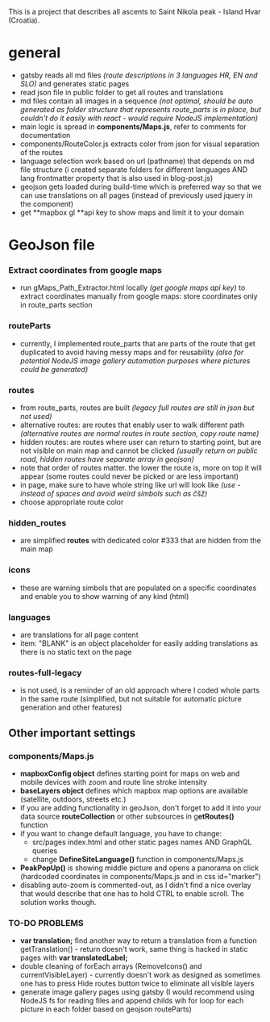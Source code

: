 This is a project that describes all ascents to Saint Nikola peak - Island Hvar (Croatia).

# general
- gatsby reads all md files *(route descriptions in 3 languages HR, EN and SLO)* and generates static pages
- read json file in public folder to get all routes and translations
- md files contain all images in a sequence *(not optimal, should be auto generated as folder structure that represents route_parts is in place, but couldn't do it easily with react - would require NodeJS implementation)*
- main logic is spread in **components/Maps.js**, refer to comments for documentation
- components/RouteColor.js extracts color from json for visual separation of the routes
- language selection work based on url (pathname) that depends on md file structure (i created separate folders for different languages AND lang frontmatter property that is also used in blog-post.js)
- geojson gets loaded during build-time which is preferred way so that we can use translations on all pages (instead of previously used jquery in the component)
- get **mapbox gl **api key to show maps and limit it to your domain

# GeoJson file
### Extract coordinates from google maps
- run gMaps_Path_Extractor.html locally *(get google maps api key)* to extract coordinates manually from google maps: store coordinates only in route_parts section

### routeParts
- currently, I implemented route_parts that are parts of the route that get duplicated to avoid having messy maps and for reusability *(also for potential NodeJS image gallery automation purposes where pictures could be generated)*

### routes
- from route_parts, routes are built *(legacy full routes are still in json but not used)*
- alternative routes: are routes that enably user to walk different path *(alternative routes are normal routes in route section, copy route name)*
- hidden routes: are routes where user can return to starting point, but are not visible on main map and cannot be clicked *(usually return on public road, hidden routes have separate array in geojson)*
- note that order of routes matter. the lower the route is, more on top it will appear (some routes could never be picked or are less important)
- in page, make sure to have whole string like url will look like *(use - instead of spaces and avoid weird simbols such as čšž)*
- choose appropriate route color

### hidden_routes
- are simplified **routes** with dedicated color #333 that are hidden from the main map

### icons
- these are warning simbols that are populated on a specific coordinates and enable you to show warning of any kind (html)

### languages
- are translations for all page content
- item: "BLANK" is an object placeholder for easily adding translations as there is no static text on the page

### routes-full-legacy
- is not used, is a reminder of an old approach where I coded whole parts in the same route (simplified, but not suitable for automatic picture generation and other features)

## Other important settings
### components/Maps.js
- **mapboxConfig object** defines starting point for maps on web and mobile devices with zoom and route line stroke intensity
- **baseLayers object** defines which mapbox map options are available (satellite, outdoors, streets etc.)
- if you are adding functionality in geoJson, don't forget to add it into your data source **routeCollection** or other subsources in g**etRoutes()** function
- if you want to change default language, you have to change:
    - src/pages index.html and other static pages names AND GraphQL queries
    - change **DefineSiteLanguage()** function in components/Maps.js
- **PeakPopUp()** is showing middle picture and opens a panorama on click (hardcoded coordinates in components/Maps.js and in css id="marker")
- disabling auto-zoom is commented-out, as I didn't find a nice overlay that would describe that one has to hold CTRL to enable scroll. The solution works though.

### TO-DO PROBLEMS
- **var translation;** find another way to return a translation from a function getTranslation() - return doesn't work, same thing is hacked in static pages with **var translatedLabel;**
- double cleaning of forEach arrays (RemoveIcons() and currentVisibleLayer) - currently doesn't work as designed as sometimes one has to press Hide routes button twice to eliminate all visible layers
- generate image gallery pages using gatsby (I would recommend using NodeJS fs for reading files and append childs wih for loop for each picture in each folder based on geojson routeParts)